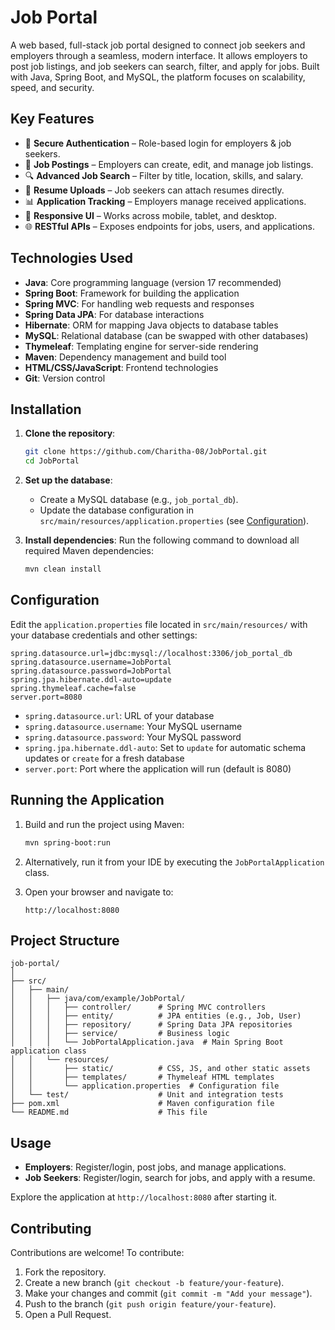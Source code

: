 # Job Portal

A web based, full-stack job portal designed to connect job seekers and employers through a seamless, modern interface.
It allows employers to post job listings, and job seekers can search, filter, and apply for jobs.
Built with Java, Spring Boot, and MySQL, the platform focuses on scalability, speed, and security.

## Key Features

- 🔐 **Secure Authentication** – Role-based login for employers & job seekers.  
- 📝 **Job Postings** – Employers can create, edit, and manage job listings.  
- 🔍 **Advanced Job Search** – Filter by title, location, skills, and salary.  
- 📄 **Resume Uploads** – Job seekers can attach resumes directly.  
- 📊 **Application Tracking** – Employers manage received applications.  
- 📱 **Responsive UI** – Works across mobile, tablet, and desktop.  
- 🌐 **RESTful APIs** – Exposes endpoints for jobs, users, and applications.

## Technologies Used
- **Java**: Core programming language (version 17 recommended)
- **Spring Boot**: Framework for building the application
- **Spring MVC**: For handling web requests and responses
- **Spring Data JPA**: For database interactions
- **Hibernate**: ORM for mapping Java objects to database tables
- **MySQL**: Relational database (can be swapped with other databases)
- **Thymeleaf**: Templating engine for server-side rendering
- **Maven**: Dependency management and build tool
- **HTML/CSS/JavaScript**: Frontend technologies
- **Git**: Version control

## Installation
1. **Clone the repository**:
   ```bash
   git clone https://github.com/Charitha-08/JobPortal.git
   cd JobPortal
   ```

2. **Set up the database**:
   - Create a MySQL database (e.g., `job_portal_db`).
   - Update the database configuration in `src/main/resources/application.properties` (see [Configuration](#configuration)).

3. **Install dependencies**:
   Run the following command to download all required Maven dependencies:
   ```bash
   mvn clean install
   ```

## Configuration
Edit the `application.properties` file located in `src/main/resources/` with your database credentials and other settings:
```properties
spring.datasource.url=jdbc:mysql://localhost:3306/job_portal_db
spring.datasource.username=JobPortal
spring.datasource.password=JobPortal
spring.jpa.hibernate.ddl-auto=update
spring.thymeleaf.cache=false
server.port=8080
```

- `spring.datasource.url`: URL of your database
- `spring.datasource.username`: Your MySQL username
- `spring.datasource.password`: Your MySQL password
- `spring.jpa.hibernate.ddl-auto`: Set to `update` for automatic schema updates or `create` for a fresh database
- `server.port`: Port where the application will run (default is 8080)

## Running the Application
1. Build and run the project using Maven:
   ```bash
   mvn spring-boot:run
   ```
2. Alternatively, run it from your IDE by executing the `JobPortalApplication` class.

3. Open your browser and navigate to:
   ```
   http://localhost:8080
   ```

## Project Structure
```
job-portal/
│
├── src/
│   ├── main/
│   │   ├── java/com/example/JobPortal/
│   │   │   ├── controller/      # Spring MVC controllers
│   │   │   ├── entity/          # JPA entities (e.g., Job, User)
│   │   │   ├── repository/      # Spring Data JPA repositories
│   │   │   ├── service/         # Business logic
│   │   │   └── JobPortalApplication.java  # Main Spring Boot application class
│   │   └── resources/
│   │       ├── static/          # CSS, JS, and other static assets
│   │       ├── templates/       # Thymeleaf HTML templates
│   │       └── application.properties  # Configuration file
│   └── test/                    # Unit and integration tests
├── pom.xml                      # Maven configuration file
└── README.md                    # This file
```

## Usage
- **Employers**: Register/login, post jobs, and manage applications.
- **Job Seekers**: Register/login, search for jobs, and apply with a resume.

Explore the application at `http://localhost:8080` after starting it.

## Contributing
Contributions are welcome! To contribute:
1. Fork the repository.
2. Create a new branch (`git checkout -b feature/your-feature`).
3. Make your changes and commit (`git commit -m "Add your message"`).
4. Push to the branch (`git push origin feature/your-feature`).
5. Open a Pull Request.